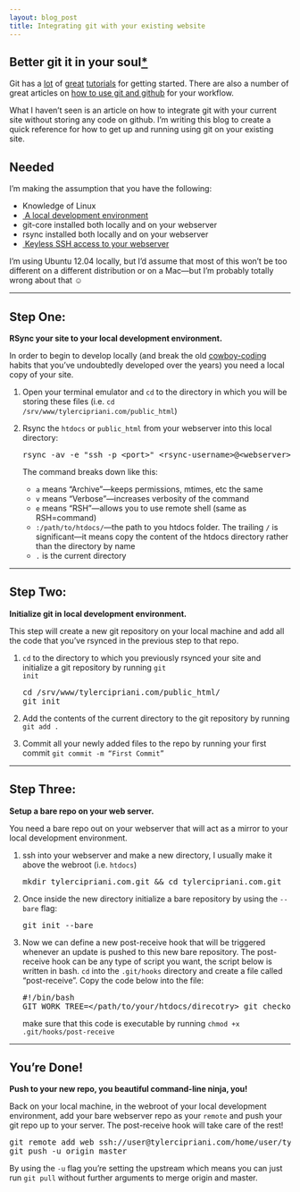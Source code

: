 ```yaml
---
layout: blog_post
title: Integrating git with your existing website
---
```

<h2>Better git it in your soul<a href="http://www.youtube.com/watch?v=SPoK1lryfh4" target="_blank">*</a></h2>
Git has a <a href="https://bitly.com/bundles/matthewmccullough/1" target="_blank">lot</a> 
of <a href="http://try.github.com/levels/1/challenges/1" target="blank">great</a> 
<a href="https://peepcode.com/products/git" target="_blank">tutorials</a> 
for getting started. There are also a number of great articles on 
<a href="http://daneden.github.com/github-workflow/" target="_blank">how to 
use git and github</a> for your workflow.

What I haven&#8217;t seen is an article on how to integrate git with your 
current site without storing any code on github. I&#8217;m writing this blog 
to create a quick reference for how to get up and running using git on your 
existing site.

<h2>Needed</h2>

I&#8217;m making the assumption that you have the following:
 * Knowledge of Linux
 * &shy;<a href="http://library.linode.com/lamp-guides/ubuntu-12.04-precise-pangolin" target="_blank">
     A local development environment
   </a>
 * git-core installed both locally and on your webserver
 * rsync installed both locally and on your webserver
 * &shy;<a href="http://www.commandlinefu.com/commands/view/771/copy-your-ssh-public-key-on-a-remote-machine-for-passwordless-login-the-easy-way" target="_blank">
     Keyless SSH access to your webserver
   </a>
 
I&#8217;m using Ubuntu 12.04 locally, but I&#8217;d assume that most of this 
won&#8217;t be too different on a different distribution or on a Mac&#8212;but 
I&#8217;m probably totally wrong about that &#9786;

<hr>

<h2>Step One:</h2>
<strong>RSync your site to your local development environment.</strong> 

In order to begin to develop locally (and break the old <a href="http://www.bnj.com/cowboy-coding-pink-sombrero/" target="_blank">cowboy-coding</a> habits
that you&#8217;ve undoubtedly developed over the years) you need a local 
copy of your site.

 1. Open your terminal emulator and <code>cd</code> to the directory in which
    you will be storing these files (i.e. <code>cd /srv&shy;/www&shy;/tylercipriani.com&shy;/public_html</code>)
 2. Rsync the <code>htdocs</code> or <code>public_html</code> from your webserver
    into this local directory:

    <pre class="prettyprint">
    rsync -av -e "ssh -p &lt;port&gt;" &lt;rsync-username&gt;@&lt;webserver&gt;:/path/to/htdocs/ .
    </pre>

    The command breaks down like this:
     * &shy;<code>a</code> means &#8220;Archive&#8221;&#8212;keeps permissions, mtimes, etc the same
     * &shy;<code>v</code> means &#8220;Verbose&#8221;&#8212;increases verbosity of the command
     * &shy;<code>e</code> means &#8220;RSH&#8221;&#8212;allows you to use remote shell (same as RSH=command)
     * &shy;<code>:/path/to/htdocs/</code>&#8212;the path to you htdocs folder. 
       The trailing <code>/</code> is significant&#8212;it means copy the 
       content of the htdocs directory rather than the directory by name
     * &shy;<code>.</code> is the current directory

<hr>

<h2>Step Two:</h2>
<strong>Initialize git in local development environment.</strong> 

This step will create a new git repository on your local machine and add all
the code that you&#8217;ve rsynced in the previous step to that repo.

 1. &shy;<code>cd</code> to the directory to which you previously rsynced 
    your site and initialize a git repository by running <code>git init</code>

    <pre class="prettyprint">
    cd /srv/www/tylercipriani.com/public_html/
    git init
    </pre>
 2. Add the contents of the current directory to the git repository by running 
    <code>git add .</code>
 3. Commit all your newly added files to the repo by running your first 
    commit <code>git commit -m &#8220;First Commit&#8221;</code>

<hr>

<h2>Step Three:</h2>
<strong>Setup a bare repo on your web server.</strong> 

You need a bare repo out on your webserver that will act as a mirror to your 
local development environment.

 1. ssh into your webserver and make a new directory, I usually make it above 
    the webroot (i.e. <code>htdocs</code>)
    
    <pre class="prettyprint">
    mkdir tylercipriani.com.git &amp;&amp; cd tylercipriani.com.git
    </pre>

 2. Once inside the new directory initialize a bare repository by using the 
    <code>--bare</code> flag:

    <pre class="prettyprint">
    git init --bare
    </pre>

 3. Now we can define a new post-receive hook that will be triggered whenever 
    an update is pushed to this new bare repository. The post-receive hook 
    can be any type of script you want, the script below is written in bash. 
    <code>cd</code> into the <code>.git/hooks</code> directory and create a 
    file called &#8220;post-receive&#8221;. Copy the code below into the file:

    <pre class="prettyprint">
    #!/bin/bash
    GIT_WORK_TREE=&lt;/path/to/your/htdocs/direcotry&gt; git checkout -f
    </pre>

    make sure that this code is executable by running 
    <code>chmod +x .git/hooks/post-receive</code>

<hr>

<h2>You&#8217;re Done!</h2>
<strong>Push to your new repo, you beautiful command-line ninja, you!</strong> 

Back on your local machine, in the webroot of your local development environment, 
add your bare webserver repo as your <code>remote</code> and push your git 
repo up to your server. The post-receive hook will take care of the rest!

<pre class="prettyprint">
git remote add web ssh://user@tylercipriani.com/home/user/tylercipriani.com.git
git push -u origin master
</pre>

By using the <code>-u</code> flag you&#8217;re setting the upstream which means 
you can just run <code>git pull</code> without further arguments to merge 
origin and master.
